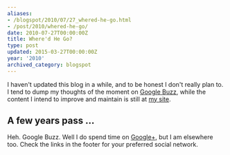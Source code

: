 ```yaml
---
aliases:
- /blogspot/2010/07/27_whered-he-go.html
- /post/2010/whered-he-go/
date: 2010-07-27T00:00:00Z
title: Where'd He Go?
type: post
updated: 2015-03-27T00:00:00Z
year: '2010'
archived_category: blogspot
---
```


I haven't updated this blog in a while, and to be honest I don't really plan to. I tend to dump my thoughts of the moment on
<a href="http://www.google.com/profiles/brian.wisti#buzz">Google Buzz</a>, while the content I intend to improve and maintain
is still at [my site](/).
<!--more-->

## A few years pass ...

Heh. Google Buzz. Well I do spend time on [Google+](https://plus.google.com/+BrianWisti), but I am elsewhere too.
Check the links in the footer for your preferred social network.
